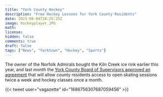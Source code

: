 ```yaml
---
title: "York County Hockey"
description: "Free Hockey Lessons for York County Residents"
date: 2023-08-04T18:25:25Z
image: hockeyplayer.JPG
math: 
license: 
hidden: false
comments: true
draft: false
tags: ["News", "Yorktown", "Hockey", "Sports"]
---
```


The owner of the Norfolk Admirals bought the Kiln Creek ice rink earlier this year, and last month the [York County Board of Supervisors approved an agreement](https://www.pilotonline.com/2023/08/02/with-purchase-of-york-county-rink-admirals-owner-aims-to-build-a-bigger-ice-sports-community/) that will allow county residents access to open skating sessions twice a week and hockey classes once a month.

{{< tweet user="vagazette" id="1686756307687059456" >}}